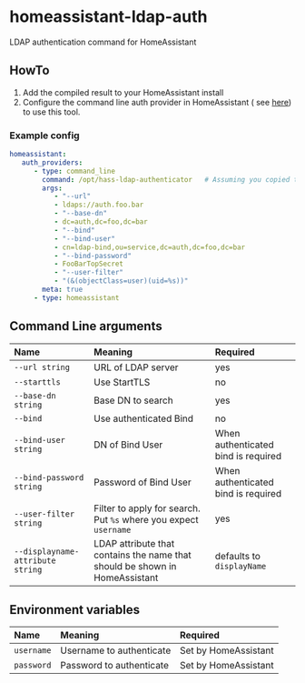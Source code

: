 # homeassistant-ldap-auth

LDAP authentication command for HomeAssistant

## HowTo

1. Add the compiled result to your HomeAssistant install
2. Configure the command line auth provider in HomeAssistant (
   see [here](https://www.home-assistant.io/docs/authentication/providers/#command-line)) to use this tool.

### Example config
```yaml
homeassistant:
   auth_providers:
      - type: command_line
        command: /opt/hass-ldap-authenticator   # Assuming you copied the binary to this path
        args:
           - "--url"
           - ldaps://auth.foo.bar
           - "--base-dn"
           - dc=auth,dc=foo,dc=bar
           - "--bind"
           - "--bind-user"
           - cn=ldap-bind,ou=service,dc=auth,dc=foo,dc=bar
           - "--bind-password"
           - FooBarTopSecret
           - "--user-filter"
           - "(&(objectClass=user)(uid=%s))"
        meta: true
      - type: homeassistant
```

## Command Line arguments

| Name                             | Meaning                                                                     | Required                            |
|:---------------------------------|:----------------------------------------------------------------------------|:------------------------------------|
| `--url string`                   | URL of LDAP server                                                          | yes                                 |
| `--starttls`                     | Use StartTLS                                                                | no                                  |
| `--base-dn string`               | Base DN to search                                                           | yes                                 |
| `--bind`                         | Use authenticated Bind                                                      | no                                  |
| `--bind-user string`             | DN of Bind User                                                             | When authenticated bind is required |
| `--bind-password string`         | Password of Bind User                                                       | When authenticated bind is required |
| `--user-filter string`           | Filter to apply for search. Put `%s` where you expect `username`            | yes                                 |
| `--displayname-attribute string` | LDAP attribute that contains the name that should be shown in HomeAssistant | defaults to `displayName`           |

## Environment variables

| Name       | Meaning                  | Required             |
|:-----------|:-------------------------|:---------------------|
| `username` | Username to authenticate | Set by HomeAssistant |
| `password` | Password to authenticate | Set by HomeAssistant |
